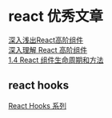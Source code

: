# react 优秀文章

[深入浅出React高阶组件](https://segmentfault.com/a/1190000010371752)   
[深入理解 React 高阶组件](https://www.jianshu.com/p/0aae7d4d9bc1)  
[1.4 React 组件生命周期和方法](https://segmentfault.com/a/1190000005161417)  


## react hooks

[React Hooks 系列](https://segmentfault.com/a/1190000023923059)